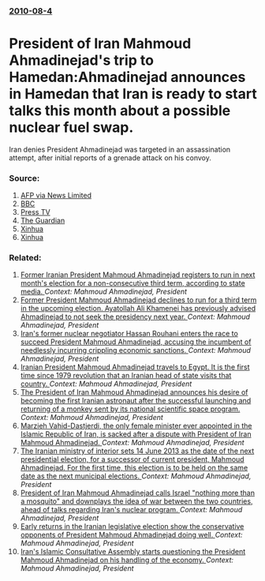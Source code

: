 ### [2010-08-4](/news/2010/08/4/index.md)

# President of Iran Mahmoud Ahmadinejad's trip to Hamedan:Ahmadinejad announces in Hamedan that Iran is ready to start talks this month about a possible nuclear fuel swap. 

Iran denies President Ahmadinejad was targeted in an assassination attempt, after initial reports of a grenade attack on his convoy.


### Source:

1. [AFP via News Limited](http://www.news.com.au/breaking-news/iran-president-mahmoud-ahmadinejad-grenade-attack-just-a-cracker-report/story-e6frfku0-1225901296932)
2. [BBC](http://www.bbc.co.uk/news/world-middle-east-10865085)
3. [Press TV](http://www.presstv.ir/detail.aspx?id=137410&sectionid=351020101)
4. [The Guardian](http://www.guardian.co.uk/world/2010/aug/04/mahmoud-ahmadinejad-assassination-iran)
5. [Xinhua](http://news.xinhuanet.com/english2010/world/2010-08/04/c_13430044.htm)
6. [Xinhua](http://news.xinhuanet.com/english2010/world/2010-08/04/c_13430319.htm)

### Related:

1. [Former Iranian President Mahmoud Ahmadinejad registers to run in next month's election for a non-consecutive third term, according to state media. ](/news/2017/04/12/former-iranian-president-mahmoud-ahmadinejad-registers-to-run-in-next-month-s-election-for-a-non-consecutive-third-term-according-to-state.md) _Context: Mahmoud Ahmadinejad, President_
2. [Former President Mahmoud Ahmadinejad declines to run for a third term in the upcoming election. Ayatollah Ali Khamenei has previously advised Ahmadinejad to not seek the presidency next year. ](/news/2016/09/27/former-president-mahmoud-ahmadinejad-declines-to-run-for-a-third-term-in-the-upcoming-election-ayatollah-ali-khamenei-has-previously-advise.md) _Context: Mahmoud Ahmadinejad, President_
3. [Iran's former nuclear negotiator Hassan Rouhani enters the race to succeed President Mahmoud Ahmadinejad, accusing the incumbent of needlessly incurring crippling economic sanctions. ](/news/2013/04/12/iran-s-former-nuclear-negotiator-hassan-rouhani-enters-the-race-to-succeed-president-mahmoud-ahmadinejad-accusing-the-incumbent-of-needless.md) _Context: Mahmoud Ahmadinejad, President_
4. [Iranian President Mahmoud Ahmadinejad travels to Egypt. It is the first time since 1979 revolution that an Iranian head of state visits that country. ](/news/2013/02/5/iranian-president-mahmoud-ahmadinejad-travels-to-egypt-it-is-the-first-time-since-1979-revolution-that-an-iranian-head-of-state-visits-that.md) _Context: Mahmoud Ahmadinejad, President_
5. [The President of Iran Mahmoud Ahmadinejad announces his desire of becoming the first Iranian astronaut after the successful launching and returning of a monkey sent by its national scientific space program. ](/news/2013/02/4/the-president-of-iran-mahmoud-ahmadinejad-announces-his-desire-of-becoming-the-first-iranian-astronaut-after-the-successful-launching-and-re.md) _Context: Mahmoud Ahmadinejad, President_
6. [Marzieh Vahid-Dastjerdi, the only female minister ever appointed in the Islamic Republic of Iran, is sacked after a dispute with President of Iran Mahmoud Ahmadinejad. ](/news/2012/12/27/marzieh-vahid-dastjerdi-the-only-female-minister-ever-appointed-in-the-islamic-republic-of-iran-is-sacked-after-a-dispute-with-president-o.md) _Context: Mahmoud Ahmadinejad, President_
7. [The Iranian ministry of interior sets 14 June 2013 as the date of the next presidential election, for a successor of current president, Mahmoud Ahmadinejad. For the first time, this election is to be held on the same date as the next municipal elections. ](/news/2012/09/7/the-iranian-ministry-of-interior-sets-14-june-2013-as-the-date-of-the-next-presidential-election-for-a-successor-of-current-president-mahm.md) _Context: Mahmoud Ahmadinejad, President_
8. [President of Iran Mahmoud Ahmadinejad calls Israel "nothing more than a mosquito" and downplays the idea of war between the two countries, ahead of talks regarding Iran's nuclear program. ](/news/2012/05/12/president-of-iran-mahmoud-ahmadinejad-calls-israel-nothing-more-than-a-mosquito-and-downplays-the-idea-of-war-between-the-two-countries-a.md) _Context: Mahmoud Ahmadinejad, President_
9. [Early returns in the Iranian legislative election show the conservative opponents of President Mahmoud Ahmadinejad doing well. ](/news/2012/03/3/early-returns-in-the-iranian-legislative-election-show-the-conservative-opponents-of-president-mahmoud-ahmadinejad-doing-well.md) _Context: Mahmoud Ahmadinejad, President_
10. [Iran's Islamic Consultative Assembly starts questioning the President Mahmoud Ahmadinejad on his handling of the economy. ](/news/2012/03/14/iran-s-islamic-consultative-assembly-starts-questioning-the-president-mahmoud-ahmadinejad-on-his-handling-of-the-economy.md) _Context: Mahmoud Ahmadinejad, President_
